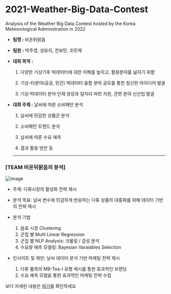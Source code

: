 # 2021-Weather-Big-Data-Contest
Analysis of the Weather Big Data Contest hosted by the Korea Meteorological Administration in 2022


- **팀명 :** 비온뒤맑음
- **팀원** **:** 박주영, 성유지, 전보민, 조민제
- **대회 목적** **:**
    
    1) 다양한 기상기후 빅데이터에 대한 이해를 높이고, 활용분야를 넓히기 위함
    
    2) 기상-타분야(공공, 민간) 빅데이터 융합 분야 공모를 통한 참신한 아이디어 발굴
    
    3) 기상·빅데이터 분야 인재 양성과 일자리 마련 지원, 관련 분야 신산업 발굴
    
- **대회 주제 :** 날씨에 따른 소비패턴 분석
    
    1) 날씨에 민감한 상품군 분석
    
    2) 소비패턴 트렌드 분석
    
    3) 날씨에 따른 수요 예측
    
    4) 결과 활용 방안 등
    ---
    
### [TEAM 비온뒤맑음의 분석]
![image](https://user-images.githubusercontent.com/79184083/215085492-b58be92e-e2a7-4853-8c42-bfe0b3b04cdd.png)

- 주제: 다류시장의 활성화 전략 제시

- 분석 목표: 날씨 변수에 민감하게 반응하는 다류 상품의 대중화를 위해 데이터 기반의 전략 제시

- 분석 기법
  1) 음료 시장 Clustering
  2) 군집 별 Multi Linear Regression
  3) 군집 별 NLP Analysis: 크롤링 / 감성 분석
  4) 수요량 예측 모델링: Bayesian Varaiables Selection

- 인사이트 및 제안: 날씨 데이터 분석 기반 마케팅 전략 제시
  1) 다류 품목의 MB-Tea-I 유형 제시를 통한 효과적인 브랜딩
  2) 수요 예측 모델을 통한 효과적인 마케팅 전략 수립


보다 자세한 내용은 [여기](https://github.com/qkrwndudata/2022-Weather-Big-Data-Contest/tree/main/ppt)를 확인하세요
